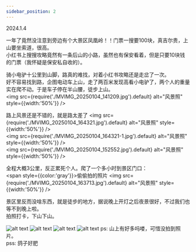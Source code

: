 ```yaml
---
sidebar_position: 2
---
```

2024.1.4

一年了竟然没注意到旁边有个大景区凤凰岭！！门票一搜要100块，真吉尔贵，上山要坐索道，很高。  
小红书上搜搜攻略竟然有一条后山的小路，虽然也有保安看着，但是只要10块钱的门票（我怀疑是保安私自收的）。  

骑小电驴十公里到山脚，路真的难找，对着小红书攻略还是走岔了一次。  
好不容易找到路，企图电动车上山，走了两百米发现高看小电驴了，两个人的重量实在爬不动。于是车子停在半山腰，徒步上山。  
<img
  src={require('./MVIMG_20250104_141209.jpg').default}
  alt="风景照"
  style={{width:'50%'}}
/>

路上风景还是不错的，就是路太差了
<img
  src={require('./MVIMG_20250104_164321.jpg').default}
  alt="风景照"
  style={{width:'50%'}}
/>  
<img
  src={require('./MVIMG_20250104_164321-1.jpg').default}
  alt="风景照"
  style={{width:'50%'}}
/>  
<img
  src={require('./MVIMG_20250104_152552.jpg').default}
  alt="风景照"
  style={{width:'50%'}}
/>  

全程大概3公里，反正累死个人。爬了一个多小时到景区门口：  
<span style={{color:'gray'}}>偷偷拍的照片</span> 
<img
  src={require('./MVIMG_20250104_163713.jpg').default}
  alt="风景照"
  style={{width:'50%'}}
/>    

景区里反而没啥东西，就是徒步的地方，据说晚上开灯之后夜景很好，不过我们也等不到晚上啦。  
拍照打卡，下山下山。  

![alt text](MVIMG_20250104_153633.jpg) ![alt text](MVIMG_20250104_153904.jpg) ![alt text](MVIMG_20250104_153503.jpg) ![alt text](MVIMG_20250104_153717.jpg)
ps: 山上有好多吗喽，可惜没拍到照片。  
pss: 鸽子好肥